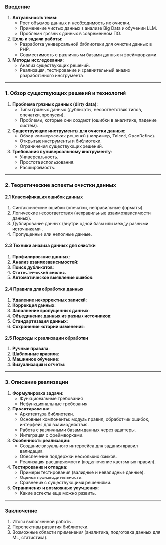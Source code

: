 ### Введение
1. **Актуальность темы**:
   - Рост объемов данных и необходимость их очистки.
   - Применение чистых данных в анализе Big Data и обучении LLM.
   - Проблемы грязных данных в современном ПО.
2. **Цель и задачи работы**:
   - Разработка универсальной библиотеки для очистки данных в PHP.
   - Совместимость с различными базами данных и фреймворками.
3. **Методы исследования**:
   - Анализ существующих решений.
   - Реализация, тестирование и сравнительный анализ разработанного инструмента.

---

### 1. Обзор существующих решений и технологий
1. **Проблема грязных данных (dirty data)**:
   - Типы грязных данных (дубликаты, несоответствия типов, опечатки, пропуски).
   - Проблемы, которые они создают (ошибки в аналитике, падение систем).
2. **Существующие инструменты для очистки данных**:
   - Обзор коммерческих решений (например, Talend, OpenRefine).
   - Открытые инструменты и библиотеки.
   - Ограничения существующих решений.
3. **Требования к универсальному инструменту**:
   - Универсальность.
   - Простота использования.
   - Расширяемость.

---

### 2. Теоретические аспекты очистки данных

#### 2.1 Классификация ошибок данных
1. Синтаксические ошибки (опечатки, неправильные форматы).
2. Логические несоответствия (неправильные взаимозависимости данных).
3. Дублирование данных (внутри одной базы или между разными источниками).
4. Пропущенные или неполные данные.

#### 2.3 Техники анализа данных для очистки
1. **Профилирование данных**:
2. **Анализ взаимозависимостей**:
3. **Поиск дубликатов**:
4. **Статистический анализ**:
5. **Автоматическое выявление ошибок**:

#### 2.4 Правила для обработки данных
1. **Удаление некорректных записей**:
2. **Коррекция данных**:
3. **Заполнение пропущенных данных**:
4. **Объединение данных из разных источников**:
5. **Стандартизация данных**:
6. **Сохранение истории изменений**:

#### 2.5 Подходы к реализации обработки
1. **Ручные правила**:
2. **Шаблонные правила**:
3. **Машинное обучение**:
4. **Визуализация и отчеты**:

---

### 3. Описание реализации
1. **Формулировка задачи**:
   - Функциональные требования
   - Нефункциональные требования
2. **Проектирование**:
   - Архитектура библиотеки.
   - Основные компоненты: модуль правил, обработчик ошибок, интерфейс для взаимодействия.
   - Работа с различными базами данных через адаптеры.
   - Интеграция с фреймворками.
3. **Особенности реализации**:
   - Создание визуального интерфейса для задания правил валидации.
   - Обеспечение поддержки нескольких языков.
   - Реализация расширяемости (подключение кастомных правил).
4. **Тестирование и отладка**:
   - Примеры тестирования (валидные и невалидные данные).
   - Оценка производительности.
   - Сравнение с существующими решениями.
5. **Ограничения и возможные улучшения**:
   - Какие аспекты еще можно развить.

---

### Заключение
1. Итоги выполненной работы.
2. Перспективы развития библиотеки.
3. Возможные области применения (аналитика, подготовка данных для ML, статистика).

